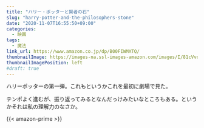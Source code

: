 ```yaml
---
title: "ハリー・ポッターと賢者の石"
slug: "harry-potter-and-the-philosophers-stone"
date: "2020-11-07T16:55:50+09:00"
categories:
  - 映画
tags:
  - 魔法
link_url: https://www.amazon.co.jp/dp/B00FIWMXTQ/
thumbnailImage: https://images-na.ssl-images-amazon.com/images/I/81cVvqOBPsL._SX300_.jpg
thumbnailImagePosition: left
#draft: true
---
```

ハリーポッターの第一弾。これもというかこれを最初に劇場で見た。
<!--more-->
テンポよく進むが、振り返ってみるとなんだっけみたいなところもある。というかそれは私の理解力のなさか。

{{< amazon-prime >}}
